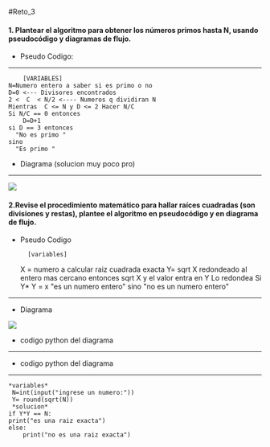 #Reto_3


#### 1.  Plantear el algoritmo para obtener los números primos hasta N, usando pseudocódigo y diagramas de flujo.

- Pseudo Codigo:

------------

 		[VARIABLES]
 	N=Numero entero a saber si es primo o no
 	D=0 <--- Divisores encontrados
 	2 <  C  < N/2 <---- Numeros q dividiran N
 	Mientras  C <= N y D <= 2 Hacer N/C
  	Si N/C == 0 entonces 
    	D=D+1 
	si D == 3 entonces
  	  "No es primo "
	sino 
	  "Es primo "

- Diagrama (solucion muy poco pro)

------------


[![](https://mermaid.ink/img/pako:eNpNkEFPwzAMhf-KlROITYMdK4HEVrjRyzhMtBysxlujNXGVpCDU9b_jNR0iJ9vve7H1BlWzJpWpQ8vfdYM-wnteOZD3fIPtkb2JlqHzxnK4heXyCTal6y15hgI-E7mZ5ttyD4_QmhARNEGCgpRBujU0eBGK1Xo2bSdTPgQCbb6MMMVqDzU7qFEjJGjeJGKL6esRZimf_OeHu8ke2FM4v5RQMFBI917Pm8n7f-BrCTvzBwqnFko2WTRashguvkrFhixVKpNSoz9VqnKjcNhH3v24WmXR97RQfacxUm7w6NFehx26D2ZpD9gG6UmbyP4tZT1FPv4Cv3t47w?type=png)](https://mermaid.live/edit#pako:eNpNkEFPwzAMhf-KlROITYMdK4HEVrjRyzhMtBysxlujNXGVpCDU9b_jNR0iJ9vve7H1BlWzJpWpQ8vfdYM-wnteOZD3fIPtkb2JlqHzxnK4heXyCTal6y15hgI-E7mZ5ttyD4_QmhARNEGCgpRBujU0eBGK1Xo2bSdTPgQCbb6MMMVqDzU7qFEjJGjeJGKL6esRZimf_OeHu8ke2FM4v5RQMFBI917Pm8n7f-BrCTvzBwqnFko2WTRashguvkrFhixVKpNSoz9VqnKjcNhH3v24WmXR97RQfacxUm7w6NFehx26D2ZpD9gG6UmbyP4tZT1FPv4Cv3t47w)


#### 2.Revise el procedimiento matemático para hallar raíces cuadradas (son divisiones y restas), plantee el algoritmo en pseudocódigo y en diagrama de flujo.

- Pseudo Codigo

 		[variables]
  	X = numero a calcular raiz cuadrada exacta
  	Y= sqrt X redondeado al entero mas cercano
  	entonces sqrt X y el valor entra en Y Lo redondea
   	Si Y* Y = x
  	"es un numero entero"
   	sino 
  	"no es un numero entero" 

------------

- Diagrama

[![](https://mermaid.ink/img/pako:eNptkUFOwzAQRa_y5RWg9gKRikQb2MEGFi1NF4M9pRGJXWwHEpoegFtwNk7CuK2glfDCsq3_5v_xbJR2hlWmlpV71yvyEQ95YSHr6oytdjZ68vBUag7glnSkcI7h8LK3Tc3egXAi--gxnr-RL-mp4pBhig4zLPYlxztwOsLd_-zBICEjhFcJM4Vn46xhMgSqRB8TWFOAZq_JOvSYzA_ig80k2SDfcCV0aKpIxsGwFOPkJbtE6hD4t_g2YXs432WUZo8D9biezy5mo3ZxLIK4nwr7myTD9-cX2oUaKOmyptLI_24SWKi44poLlcnRkH8pVGG3oqMmuvvOapVF3_BANWtDkfOSnj3VKltSFeR1TfbRub87mzI6f7sf4G6O2x_p55nx?type=png)](https://mermaid.live/edit#pako:eNptkUFOwzAQRa_y5RWg9gKRikQb2MEGFi1NF4M9pRGJXWwHEpoegFtwNk7CuK2glfDCsq3_5v_xbJR2hlWmlpV71yvyEQ95YSHr6oytdjZ68vBUag7glnSkcI7h8LK3Tc3egXAi--gxnr-RL-mp4pBhig4zLPYlxztwOsLd_-zBICEjhFcJM4Vn46xhMgSqRB8TWFOAZq_JOvSYzA_ig80k2SDfcCV0aKpIxsGwFOPkJbtE6hD4t_g2YXs432WUZo8D9biezy5mo3ZxLIK4nwr7myTD9-cX2oUaKOmyptLI_24SWKi44poLlcnRkH8pVGG3oqMmuvvOapVF3_BANWtDkfOSnj3VKltSFeR1TfbRub87mzI6f7sf4G6O2x_p55nx)

- codigo python del diagrama

------------


- codigo python del diagrama

------------


	*variables*
	 N=int(input("ingrese un numero:"))
	 Y= round(sqrt(N))
	 *solucion*
	if Y*Y == N:
   	print("es una raiz exacta")
	else:
		print("no es una raiz exacta")


